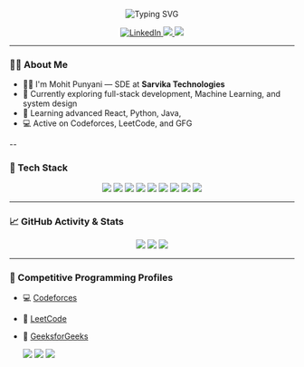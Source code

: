 <!-- Header -->
<p align="center">
<img src="https://readme-typing-svg.herokuapp.com?font=Fira+Code&size=28&pause=1000&center=true&vCenter=true&width=435&lines=I'm+Mohit+Punyani+%F0%9F%91%8B;SDE+Sarvika+Technologies;+Welcome+to+my+profile!" alt="Typing SVG" />
</p>

<!-- Badges -->
<p align="center">
 <a href="https://www.linkedin.com/in/mohitpunyani/" target="_blank">
  <img src="https://img.shields.io/badge/LinkedIn-0077B5?style=for-the-badge&logo=linkedin&logoColor=white" alt="LinkedIn" />
</a>

  </a>
  <a href="https://punyani-portfolio.vercel.app" target="_blank">
    <img src="https://img.shields.io/badge/Portfolio-000?style=for-the-badge&logo=vercel&logoColor=white" />
  </a>
  <a href="mailto:mohitpunyani916@gmail.com">
    <img src="https://img.shields.io/badge/Email-D14836?style=for-the-badge&logo=gmail&logoColor=white" />
  </a>
</p>

---

### 👨‍💻 About Me

- 🧑‍💻 I'm Mohit Punyani — SDE at **Sarvika Technologies**  
- 🔭 Currently exploring full-stack development, Machine Learning, and system design  
- 🌱 Learning advanced React, Python, Java,  
- 💻 Active on Codeforces, LeetCode, and GFG  


--
### 🚀 Tech Stack

<p align="center">
  <img src="https://img.shields.io/badge/C++-00599C?style=flat-square&logo=c%2B%2B&logoColor=white" />
  <img src="https://img.shields.io/badge/Java-ED8B00?style=flat-square&logo=java&logoColor=white"/>
  <img src="https://img.shields.io/badge/Python-3776AB?style=flat-square&logo=python&logoColor=white"/>
  <img src="https://img.shields.io/badge/Machine%20Learning-FF6F00?style=flat-square&logo=scikit-learn&logoColor=white"/>
  <img src="https://img.shields.io/badge/JavaScript-F7DF1E?style=flat-square&logo=javascript&logoColor=black"/>
  <img src="https://img.shields.io/badge/React-20232A?style=flat-square&logo=react&logoColor=61DAFB"/>
  <img src="https://img.shields.io/badge/Node.js-339933?style=flat-square&logo=node.js&logoColor=white"/>
  <img src="https://img.shields.io/badge/Express.js-000000?style=flat-square&logo=express&logoColor=white"/>
  <img src="https://img.shields.io/badge/MongoDB-47A248?style=flat-square&logo=mongodb&logoColor=white"/>
</p>

---

### 📈 GitHub Activity & Stats

<p align="center">
  <img src="https://streak-stats.demolab.com/?user=mohitpunyani&theme=dark&hide_border=true" />
  <img src="https://github-readme-stats.vercel.app/api?username=mohitpunyani&show_icons=true&theme=tokyonight&hide_border=true" />
  <img src="https://github-readme-stats.vercel.app/api/top-langs/?username=mohitpunyani&layout=compact&theme=tokyonight&hide_border=true" />
</p>

---

### 🧠 Competitive Programming Profiles

- 💻 [Codeforces](https://codeforces.com/profile/mohit_punyani_1123)
- 🧮 [LeetCode](https://leetcode.com/u/mohitpunyani916/)
- 📘 [GeeksforGeeks](https://www.geeksforgeeks.org/user/mohitpunyani916/)

  <!-- Codeforces widgets -->
  <img src="https://codeforces-readme-stats.vercel.app/api/card?username=mohit_punyani_1123" />
  <img src="https://codeforces-readme-stats.vercel.app/api/badge?username=mohit_punyani_1123" />

  
  <!-- LeetCode card -->
  <img src="https://leetcard.jacoblin.cool/mohitpunyani916?theme=dark&ext=heatmap&font=baloo_2" />


</p>



